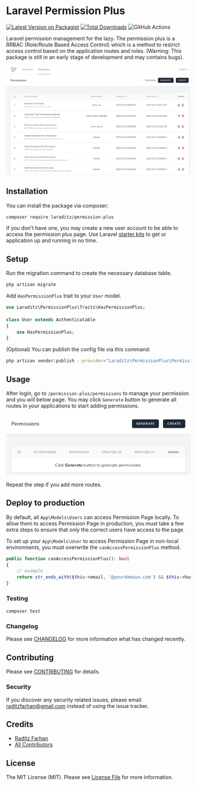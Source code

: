 # Laravel Permission Plus

[![Latest Version on Packagist](https://img.shields.io/packagist/v/laraditz/permission-plus.svg?style=flat-square)](https://packagist.org/packages/laraditz/permission-plus)
[![Total Downloads](https://img.shields.io/packagist/dt/laraditz/permission-plus.svg?style=flat-square)](https://packagist.org/packages/laraditz/permission-plus)
![GitHub Actions](https://github.com/laraditz/permission-plus/actions/workflows/main.yml/badge.svg)

Laravel permission management for the lazy. The permission plus is a RRBAC (Role/Route Based Access Control) which is a method to restrict access control based on the application routes and roles. (Warning: This package is still in an early stage of development and may contains bugs).

![screenshot](screenshot/main.png "Permission Plus")

## Installation

You can install the package via composer:

```bash
composer require laraditz/permission-plus
```

If you don't have one, you may create a new user account to be able to access the permission plus page. Use Laravel [starter kits](https://laravel.com/docs/master/starter-kits) to get ur application up and running in no time.


## Setup
Run the migration command to create the necessary database table.

```sh
php artisan migrate
```

Add `HasPermissionPlus` trait to your `User` model.

```php
use Laraditz\PermissionPlus\Traits\HasPermissionPlus;

class User extends Authenticatable
{
    use HasPermissionPlus;
}
```

(Optional) You can publish the config file via this command:
```sh
php artisan vendor:publish --provider="Laraditz\PermissionPlus\PermissionPlusServiceProvider" --tag="config"
```

## Usage
After login, go to `/permission-plus/permissions` to manage your permission and you will below page. You may click `Generate` button to generate all routes in your applications to start adding permissions. 

![screenshot 1](screenshot/1.png "Permission Plus List Page")

Repeat the step if you add more routes.

## Deploy to production
By default, all `App\Models\Users` can access Permission Page locally. To allow them to access Permission Page in production, you must take a few extra steps to ensure that only the correct users have access to the page.

To set up your `App\Models\User` to access Permission Page in non-local environments, you must overwrite the `canAccessPermissionPlus` method.

```php
public function canAccessPermissionPlus(): bool
{
    // example
    return str_ends_with($this->email, '@yourdomain.com') && $this->hasVerifiedEmail();
}
```

### Testing

```bash
composer test
```

### Changelog

Please see [CHANGELOG](CHANGELOG.md) for more information what has changed recently.

## Contributing

Please see [CONTRIBUTING](CONTRIBUTING.md) for details.

### Security

If you discover any security related issues, please email raditzfarhan@gmail.com instead of using the issue tracker.

## Credits

-   [Raditz Farhan](https://github.com/laraditz)
-   [All Contributors](../../contributors)

## License

The MIT License (MIT). Please see [License File](LICENSE.md) for more information.
